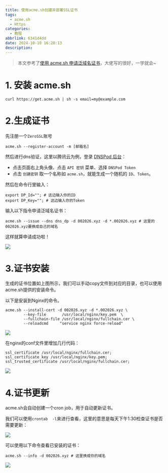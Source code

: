```yaml
---
title: 使用acme.sh创建并部署SSL证书
tags:
  - acme.sh
  - Https
categories:
  - 教程
abbrlink: 6341d4dd
date: 2024-10-10 16:28:13
description:
---
```


> 本文参考了[使用 acme.sh 申请泛域名证书](https://mucen.cn/blog/acme/)，大佬写的很好，一学就会~

# 1. 安装 acme.sh

```shell
curl https://get.acme.sh | sh -s email=my@example.com
```

# 2.生成证书

先注册一个`ZeroSSL`账号

```shell
acme.sh --register-account -m [邮箱名]
```

然后进行dns验证，这里以腾讯云为例，登录 [DNSPod 后台](https://console.dnspod.cn/)：

* 点击页面右上角头像、点击 `API 密钥` 菜单、选择 `DNSPod Token`
* 点击 `创建密钥` 取一个名称如 `acme.sh`，就能生成一个随机的 `ID`、`Token`。

然后在命令行里输入：

```shell
export DP_Id=""; # 这边输入你的ID
export DP_Key=""; # 这边输入你的Token
```

输入以下指令申请泛域名证书：

```shell
acme.sh --issue --dns dns_dp -d 002026.xyz -d *.002026.xyz # 这里的002026.xyz要换成自己的域名
```

这样就算申请成功啦！

![](https://cdn.jsdmirror.com/gh/bilibiliworld/picgo@main/pic/2024-10-10_17-03-25.webp)

# 3.证书安装


生成的证书位置如上图所示，我们可以手动copy文件到对应的目录，也可以使用acme.sh提供的安装命令。

以下是安装到Nginx的命令。

````shell
acme.sh --install-cert -d 002026.xyz -d *.002026.xyz \
        --key-file       /usr/local/nginx/key.pem  \
        --fullchain-file /usr/local/nginx/fullchain.cer \
        --reloadcmd     "service nginx force-reload"
````

![](https://cdn.jsdmirror.com/gh/bilibiliworld/picgo@main/pic/2024-10-10_17-13-28.webp)

在nginx的conf文件里增加几行代码：

```shell
ssl_certificate /usr/local/nginx/fullchain.cer;
ssl_certificate_key /usr/local/nginx/key.pem;
ssl_trusted_certificate /usr/local/nginx/fullchain.cer;
```

![](https://cdn.jsdmirror.com/gh/bilibiliworld/picgo@main/pic/2024-10-10_17-18-09.webp)

# 4.证书更新

acme.sh会自动创建一个cron job，用于自动更新证书。

我们可以使用`crontab  -l`来进行查看，这里的意思是每天下午1:30检查证书是否需要更新：

![](https://cdn.jsdmirror.com/gh/bilibiliworld/picgo@main/pic/2024-10-10_17-23-55.webp)

可以使用以下命令查看已安装的证书：

```shell
acme.sh --info -d 002026.xyz # 这里换成你的域名
```

![](https://cdn.jsdmirror.com/gh/bilibiliworld/picgo@main/pic/2024-10-10_17-26-19.webp)
